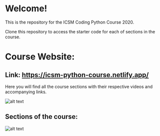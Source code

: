 # Welcome!

This is the repository for the ICSM Coding Python Course 2020.

Clone this repository to access the starter code for each of sections in the course.

# Course Website:
## Link: https://icsm-python-course.netlify.app/
Here you will find all the course sections with their respective videos and accompanying links.

![alt text](https://github.com/icsm-coding/Python-Course/blob/master/images/header.png)

## Sections of the course:
![alt text](https://github.com/icsm-coding/Python-Course/blob/master/images/overview.png)
